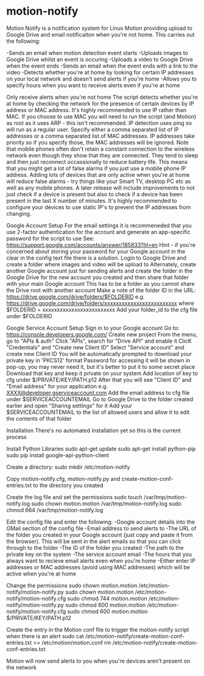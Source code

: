 motion-notify
=============

Motion Notify is a notification system for Linux Motion providing upload to Google Drive and email notificaiton when you're not home.
This carries out the following:

-Sends an email when motion detection event starts
-Uploads images to Google Drive whilst an event is occuring
-Uploads a video to Google Drive when the event ends
-Sends an email when the event ends with a link to the video
-Detects whether you're at home by looking for certain IP addresses on your local network and doesn't send alerts if you're home
-Allows you to specify hours when you want to receive alerts even if you're at home

Only receive alerts when you're not home
The script detects whether you're at home by checking the network for the presence of certain devices by IP address or MAC address.
It's highly recommended to use IP rather than MAC. If you choose to use MAC you will need to run the script (and Motion) as root as it uses ARP - this isn't recommended. IP detection uses ping so will run as a regular user.
Specify either a comma separated list of IP addresses or a comma separated list of MAC addresses. IP addresses take priority so if you specify those, the MAC addresses will be ignored.
Note that mobile phones often don't retain a constant connection to the wireless network even though they show that they are connected. They tend to sleep and then just reconnect occassionally to reduce battery life.
This means that you might get a lot of false alarms if you just use a mobile phone IP address.
Adding lots of devices that are only active when you're at home will reduce false alarms - try things like your Smart TV, desktop PC etc as well as any mobile phones.
A later release will include improvements to not just check if a device is present but also to check if a device has been present in the last X number of minutes.
It's highly recommended to configure your devices to use static IP's to prevent the IP addresses from changing.

Google Account Setup
For the email settings it is recommeneded that you use 2-factor authentication for the account and generate an app-specific password for the script to use
See: https://support.google.com/accounts/answer/185833?hl=en
Hint - if you're concerned about storing your password for your Google account in the clear in the config text file there is a solution.
Login to Google Drive and create a folder where images and video will be upload to
Alternately, create another Google account just for sending alerts and create the folder in the Google Drive for the new account you created and then share that folder with your main Google account
This has to be a folder as you cannot share the Drive root with another account
Make a note of the folder ID in the URL: https://drive.google.com/drive/folders/$FOLDERID e.g. https://drive.google.com/drive/folders/xxxxxxxxxxxxxxxxxxxxxxxxx where $FOLDERID = xxxxxxxxxxxxxxxxxxxxxxxxx
Add your folder_id to the cfg file under $FOLDERID

Google Service Account Setup
Sign in to your Google account
Go to: https://console.developers.google.com/
Create new project
From the menu, go to "APIs & auth"
Click "APIs", search for "Drive API" and enable it
ClicK "Credentials" and "Create new Client ID"
Select "Service account" and create new Client ID
You will be automatically prompted to download your private key in 'PKCS12' format
Password for accessing it will be shown in pop-up, you may never need it, but it's better to put it to some secret place
Download that key and keep it private on your system
Add location of key to cfg under $/PRIVATE/KEY/PATH.p12
After that you will see "Client ID" and "Email address" for your application e.g. XXXX@developer.gserviceaccount.com
Add the email address to cfg file under $SERVICEACCOUNTEMAIL
Go to Google Drive to the folder created earlier and open "Sharing settings" for it
Add your $SERVICEACCOUNTEMAIL to the list of allowed users and allow it to edit the contents of that folder

Installation
There's no automated installation yet so this is the current process

Install Python Libraries
sudo apt-get update
sudo apt-get install python-pip
sudo pip install google-api-python-client

Create a directory:
sudo mkdir /etc/motion-notify

Copy motion-notify.cfg, motion-notify.py and create-motion-conf-entries.txt to the directory you created

Create the log file and set the permissions
sudo touch /var/tmp/motion-notify.log
sudo chown motion.motion /var/tmp/motion-notify.log
sudo chmod 664 /var/tmp/motion-notify.log


Edit the config file and enter the following:
-Google account details into the GMail section of the config file
-Email address to send alerts to
-The URL of the folder you created in your Google account (just copy and paste it from the browser). This will be sent in the alert emails so that you can click through to the folder
-The ID of the folder you created
-The path to the private key on the system
-The service account email
-The hours that you always want to recieve email alerts even when you're home
-Either enter IP addresses or MAC addresses (avoid using MAC addresses) which will be active when you're at home

Change the permissions
sudo chown motion.motion /etc/motion-notify/motion-notify.py
sudo chown motion.motion /etc/motion-notify/motion-notify.cfg
sudo chmod 744 motion.motion /etc/motion-notify/motion-notify.py
sudo chmod 600 motion.motion /etc/motion-notify/motion-notify.cfg
sudo chmod 600 motion.motion $/PRIVATE/KEY/PATH.p12

Create the entry in the Motion conf file to trigger the motion-notify script when there is an alert
sudo cat /etc/motion-notify/create-motion-conf-entries.txt >> /etc/motion/motion.conf
rm /etc/motion-notify/create-motion-conf-entries.txt


Motion will now send alerts to you when you're devices aren't present on the network
